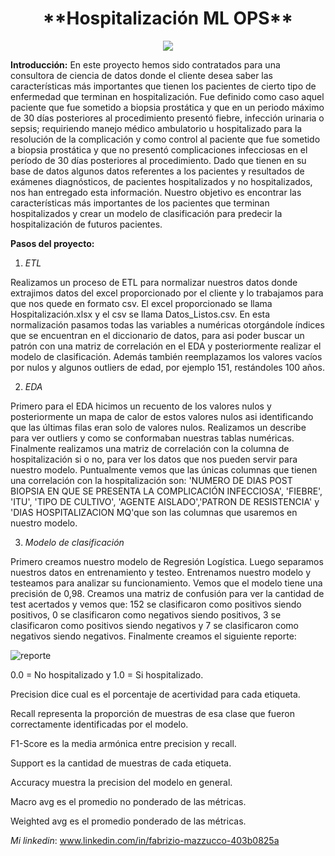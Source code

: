 <h1 align=center> **Hospitalización ML OPS** </h1> 

<p align=center><img src=https://img.freepik.com/vector-gratis/gente-caminando-sentada-edificio-hospital-exterior-cristal-clinica-ciudad-ilustracion-vector-plano-ayuda-medica-emergencia-arquitectura-concepto-salud_74855-10130.jpg><p>

  **Introducción:**
  En este proyecto hemos sido contratados para una consultora de ciencia de datos donde el cliente desea saber las características más importantes que tienen los pacientes de cierto tipo de enfermedad que terminan en hospitalización. 
  Fue definido como caso aquel paciente que fue sometido a biopsia prostática y que en un periodo máximo de 30 días posteriores al procedimiento presentó fiebre, infección urinaria o sepsis; requiriendo manejo médico ambulatorio u hospitalizado para la resolución de la complicación y como control al paciente que fue sometido a biopsia prostática y que no presentó complicaciones infecciosas en el período de 30 días posteriores al procedimiento. Dado que tienen en su base de datos algunos datos referentes a los pacientes y resultados de exámenes diagnósticos, de pacientes hospitalizados y no hospitalizados, nos han entregado esta información. 
  Nuestro objetivo es encontrar las características más importantes de los pacientes que terminan hospitalizados y crear un modelo de clasificación para predecir la hospitalización de futuros pacientes.

  **Pasos del proyecto:**
1. *ETL*

Realizamos un proceso de ETL para normalizar nuestros datos donde extrajimos datos del excel proporcionado por el cliente y lo trabajamos para que nos quede en formato csv. El excel proporcionado se llama Hospitalización.xlsx y el csv se llama Datos_Listos.csv.
En esta normalización pasamos todas las variables a numéricas otorgándole índices que se encuentran en el diccionario de datos, para asi poder buscar un patrón con una matriz de correlación en el EDA y posteriormente realizar el modelo de clasificación. Además también reemplazamos los valores vacíos por nulos y algunos outliers de edad, por ejemplo 151, restándoles 100 años.

2. *EDA*

Primero para el EDA hicimos un recuento de los valores nulos y posteriormente un mapa de calor de estos valores nulos asi identificando que las últimas filas eran solo de valores nulos. Realizamos un describe para ver outliers y como se conformaban nuestras tablas numéricas.
Finalmente realizamos una matriz de correlación con la columna de hospitalización si o no, para ver los datos que nos pueden servir para nuestro modelo. Puntualmente vemos que las únicas columnas que tienen una correlación con la hospitalización son: 'NUMERO DE DIAS POST BIOPSIA EN QUE SE PRESENTA LA COMPLICACIÓN INFECCIOSA', 'FIEBRE', 'ITU', 'TIPO DE CULTIVO', 'AGENTE AISLADO','PATRON DE RESISTENCIA' y 'DIAS HOSPITALIZACION MQ'que son las columnas que usaremos en nuestro modelo.

3. *Modelo de clasificación*

Primero creamos nuestro modelo de Regresión Logística. Luego separamos nuestros datos en entrenamiento y testeo. Entrenamos nuestro modelo y testeamos para analizar su funcionamiento. 
Vemos que el modelo tiene una precisión de 0,98. 
Creamos una matriz de confusión para ver la cantidad de test acertados y vemos que: 152 se clasificaron como positivos siendo positivos, 0 se clasificaron como negativos siendo positivos, 3 se clasificaron como positivos siendo negativos y 7 se clasificaron como negativos siendo negativos.
Finalmente creamos el siguiente reporte:

 
![reporte](https://github.com/FabrizioMazzucco/Hospitalizacion_ML_OPS/assets/103448781/19ebf593-ab00-4660-9891-d275720b8067)


0.0 = No hospitalizado y 1.0 = Si hospitalizado. 

Precision dice cual es el porcentaje de acertividad para cada etiqueta. 

Recall representa la proporción de muestras de esa clase que fueron correctamente identificadas por el modelo.

F1-Score es la media armónica entre precision y recall.

Support es la cantidad de muestras de cada etiqueta.

Accuracy muestra la precision del modelo en general.

Macro avg es el promedio no ponderado de las métricas.

Weighted avg es el promedio ponderado de las métricas.

*Mi linkedin*: www.linkedin.com/in/fabrizio-mazzucco-403b0825a
